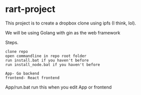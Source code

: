 # rart-project
This project is to create a dropbox clone using ipfs (I think, lol).

We will be using Golang with gin as the web framework

Steps.

```
clone repo
open commandline in repo root folder
run install.bat if you haven't before
run install_node.bat if you haven't before

App- Go backend
frontend- React frontend
```

App/run.bat run this when you edit App or frontend

